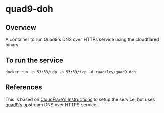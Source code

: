 # quad9-doh

## Overview

A container to run Quad9's DNS over HTTPs service using the cloudflared binary.

## To run the service

```
docker run -p 53:53/udp -p 53:53/tcp -d raackley/quad9-doh
```

## References

This is based on [CloudFlare's Instructions](https://developers.cloudflare.com/1.1.1.1/dns-over-https/cloudflared-proxy/) to setup the service, but uses  [quad9's](https://quad9.net/doh-quad9-dns-servers/) upstream DNS over HTTPS service.
